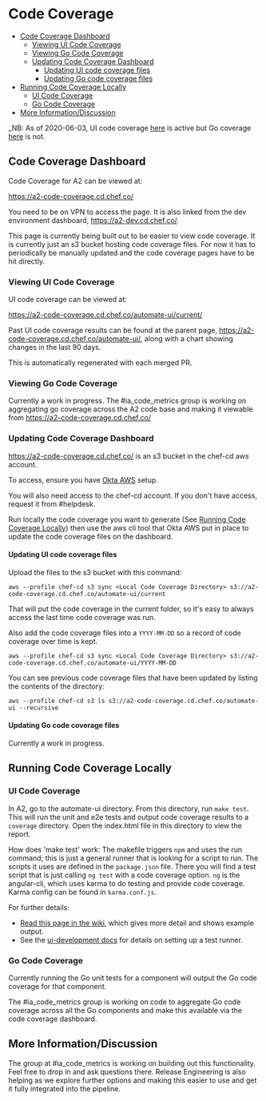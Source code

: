 # Code Coverage

[the TOC below is auto-generated by the VSCode "Markdown TOC" plugin; do not edit manually]: #

<!-- TOC depthFrom:2 -->

- [Code Coverage Dashboard](#code-coverage-dashboard)
  - [Viewing UI Code Coverage](#viewing-ui-code-coverage)
  - [Viewing Go Code Coverage](#viewing-go-code-coverage)
  - [Updating Code Coverage Dashboard](#updating-code-coverage-dashboard)
    - [Updating UI code coverage files](#updating-ui-code-coverage-files)
    - [Updating Go code coverage files](#updating-go-code-coverage-files)
- [Running Code Coverage Locally](#running-code-coverage-locally)
  - [UI Code Coverage](#ui-code-coverage)
  - [Go Code Coverage](#go-code-coverage)
- [More Information/Discussion](#more-informationdiscussion)

<!-- /TOC -->

_NB: As of 2020-06-03, UI code coverage [here](https://a2-code-coverage.cd.chef.co/automate-ui) is active but Go coverage [here](https://a2-code-coverage.cd.chef.co/) is not.

## Code Coverage Dashboard

Code Coverage for A2 can be viewed at:

<https://a2-code-coverage.cd.chef.co/>

You need to be on VPN to access the page. It is also linked from the dev environment dashboard, <https://a2-dev.cd.chef.co/>.

This page is currently being built out to be easier to view code coverage. It is currently just an s3 bucket hosting code coverage files. For now it has to periodically be manually updated and the code coverage pages have to be hit directly.

### Viewing UI Code Coverage

UI code coverage can be viewed at:

<https://a2-code-coverage.cd.chef.co/automate-ui/current/>

Past UI code coverage results can be found at the parent page, https://a2-code-coverage.cd.chef.co/automate-ui/, along with a chart showing changes in the last 90 days.

This is automatically regenerated with each merged PR.

### Viewing Go Code Coverage

Currently a work in progress. The #ia_code_metrics group is working on aggregating go coverage across the A2 code base and making it viewable from <https://a2-code-coverage.cd.chef.co/>

### Updating Code Coverage Dashboard

<https://a2-code-coverage.cd.chef.co/> is an s3 bucket in the chef-cd aws account.

To access, ensure you have [Okta AWS](https://chefio.atlassian.net/wiki/spaces/ENG/pages/94259373/SOP-001+-+Gaining+access+to+okta+AWS+accounts+via+the+AWS+API) setup.

You will also need access to the chef-cd account. If you don't have access, request it from #helpdesk.

Run locally the code coverage you want to generate (See [Running Code Coverage Locally](#Running-Code-Coverage-Locally)) then use the aws cli tool that Okta AWS put in place to update the code coverage files on the dashboard.

#### Updating UI code coverage files

Upload the files to the s3 bucket with this command:

`aws --profile chef-cd s3 sync <Local Code Coverage Directory> s3://a2-code-coverage.cd.chef.co/automate-ui/current`

That will put the code coverage in the current folder, so it's easy to always access the last time code coverage was run.

Also add the code coverage files into a `YYYY-MM-DD` so a record of code coverage over time is kept.

`aws --profile chef-cd s3 sync <Local Code Coverage Directory> s3://a2-code-coverage.cd.chef.co/automate-ui/YYYY-MM-DD`

You can see previous code coverage files that have been updated by listing the contents of the directory:

`aws --profile chef-cd s3 ls s3://a2-code-coverage.cd.chef.co/automate-ui --recursive`

#### Updating Go code coverage files

Currently a work in progress.

## Running Code Coverage Locally

### UI Code Coverage

In A2, go to the automate-ui directory. From this directory, run `make test`. This will run the unit and e2e tests and output code coverage results to a `coverage` directory. Open the index.html file in this directory to view the report.

How does 'make test' work:
The makefile triggers `npm` and uses the run command; this is just a general runner that is looking for a script to run.
The scripts it uses are defined in the `package.json` file.
There you will find a test script that is just calling `ng test` with a code coverage option.
`ng` is the angular-cli, which uses karma to do testing and provide code coverage. Karma config can be found in `karma.conf.js`.

For further details:

- [Read this page in the wiki](https://chefio.atlassian.net/wiki/spaces/ENG/pages/128581633/Code+Coverage), which gives more detail and shows example output.
- See the [ui-development docs](./ui-development.md) for details on setting up a test runner.

### Go Code Coverage

Currently running the Go unit tests for a component will output the Go code coverage for that component.

The #ia_code_metrics group is working on code to aggregate Go code coverage across all the Go components and make this available via the code coverage dashboard.

## More Information/Discussion

The group at #ia_code_metrics is working on building out this functionality. Feel free to drop in and ask questions there. Release Engineering is also helping as we explore further options and making this easier to use and get it fully integrated into the pipeline.
